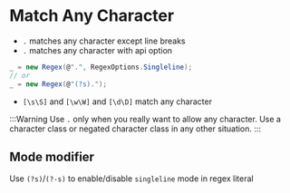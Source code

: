# Match Any Character

- `.` matches any character except line breaks
- `.` matches any character with api option

```cs
_ = new Regex(@".", RegexOptions.Singleline);
// or
_ = new Regex(@"(?s).");
```

- `[\s\S]` and `[\w\W]` and `[\d\D]` match any character

:::Warning
Use `.` only when you really want to allow any character. Use a character class or negated character class in any other situation.
:::

## Mode modifier

Use `(?s)`/`(?-s)` to enable/disable `singleline` mode in regex literal
